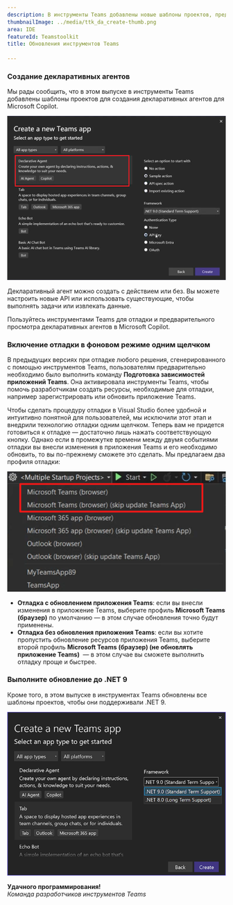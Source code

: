 ```yaml
---
description: В инструменты Teams добавлены новые шаблоны проектов, предназначенные для создания агентов.
thumbnailImage: ../media/ttk_da_create-thumb.png
area: IDE
featureId: Teamstoolkit
title: Обновления инструментов Teams

---
```



### Создание декларативных агентов

Мы рады сообщить, что в этом выпуске в инструменты Teams добавлены шаблоны проектов для создания декларативных агентов для Microsoft Copilot.

![создание проекта DA](../media/ttk_da_create.png)

Декларативный агент можно создать с действием или без. Вы можете настроить новые API или использовать существующие, чтобы выполнять задачи или извлекать данные.

Пользуйтесь инструментами Teams для отладки и предварительного просмотра декларативных агентов в Microsoft Copilot.

### Включение отладки в фоновом режиме одним щелчком
В предыдущих версиях при отладке любого решения, сгенерированного с помощью инструментов Teams, пользователям предварительно необходимо было выполнить команду **Подготовка зависимостей приложений Teams**. Она активировала инструменты Teams, чтобы помочь разработчикам создать ресурсы, необходимые для отладки, например зарегистрировать или обновить приложение Teams.

Чтобы сделать процедуру отладки в Visual Studio более удобной и интуитивно понятной для пользователей, мы исключили этот этап и внедрили технологию отладки одним щелчком. Теперь вам не придется готовиться к отладке — достаточно лишь нажать соответствующую кнопку. Однако если в промежутке времени между двумя событиями отладки вы внесли изменения в приложения Teams и его необходимо обновить, то вы по-прежнему сможете это сделать.
Мы предлагаем два профиля отладки:

![профили отладки](../media/ttk_debug_profiles.png)

- **Отладка с обновлением приложения Teams**: если вы внесли изменения в приложение Teams, выберите профиль **Microsoft Teams (браузер)** по умолчанию — в этом случае обновления точно будут применены.
- **Отладка без обновления приложения Teams**: если вы хотите пропустить обновление ресурсов приложения Teams, выберите второй профиль **Microsoft Teams (браузер) (не обновлять приложение Teams)**  — в этом случае вы сможете выполнить отладку проще и быстрее.

### Выполните обновление до .NET 9

Кроме того, в этом выпуске в инструментах Teams обновлены все шаблоны проектов, чтобы они поддерживали .NET 9.

![Поддержка .NET 9](../media/ttk_net9.png)

**Удачного программирования!**  
*Команда разработчиков инструментов Teams*
